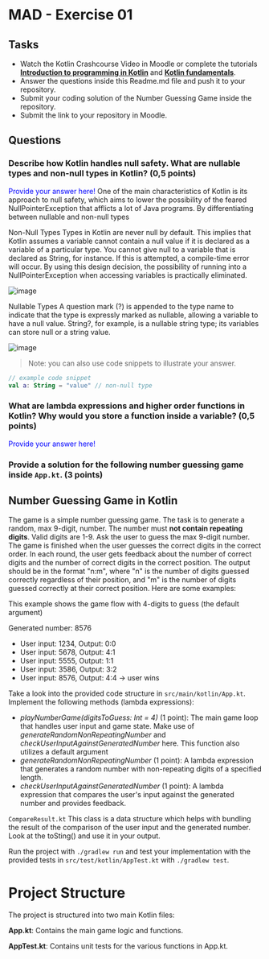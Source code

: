 # MAD - Exercise 01
## Tasks
* Watch the Kotlin Crashcourse Video in Moodle or complete the tutorials **[Introduction to programming in Kotlin](https://developer.android.com/courses/pathways/android-basics-compose-unit-1-pathway-1)** and **[Kotlin fundamentals](https://developer.android.com/courses/pathways/android-basics-compose-unit-2-pathway-1
)**.
* Answer the questions inside this Readme.md file and push it to your repository.
* Submit your coding solution of the Number Guessing Game inside the repository.
* Submit the link to your repository in Moodle.

## Questions
### Describe how Kotlin handles null safety. What are nullable types and non-null types in Kotlin? (0,5 points)

<span style="color:blue">Provide your answer here! </span>
One of the main characteristics of Kotlin is its approach to null safety, which aims to lower the possibility of the feared NullPointerException that afflicts a lot of Java programs. By differentiating between nullable and non-null types

Non-Null Types
Types in Kotlin are never null by default. This implies that Kotlin assumes a variable cannot contain a null value if it is declared as a variable of a particular type. You cannot give null to a variable that is declared as String, for instance. If this is attempted, a compile-time error will occur. By using this design decision, the possibility of running into a NullPointerException when accessing variables is practically eliminated.

![image](https://github.com/Jeeems10/exercise01-mad-Ponce/assets/114492119/6b0d1e3f-88d4-4627-838f-dd4976dadaf8)

Nullable Types
A question mark (?) is appended to the type name to indicate that the type is expressly marked as nullable, allowing a variable to have a null value. String?, for example, is a nullable string type; its variables can store null or a string value.

![image](https://github.com/Jeeems10/exercise01-mad-Ponce/assets/114492119/71ac7099-ab12-4c62-ba25-d75abf01cef2)

> Note: you can also use code snippets to illustrate your answer. 

```kotlin 
// example code snippet
val a: String = "value" // non-null type
```

### What are lambda expressions and higher order functions in Kotlin? Why would you store a function inside a variable? (0,5 points)

<span style="color:blue">Provide your answer here!</span>

### Provide a solution for the following number guessing game inside `App.kt`. (3 points)

## Number Guessing Game in Kotlin
The game is a simple number guessing game. The task is to generate a random, max 9-digit, number. The number must **not contain repeating digits**. Valid digits are 1-9.
Ask the user to guess the max 9-digit number. The game is finished when the user guesses the correct digits in the correct order.
In each round, the user gets feedback about the number of correct digits and the number of correct digits in the correct position.
The output should be in the format "n:m", where "n" is the number of digits guessed correctly regardless of their position, 
and "m" is the number of digits guessed correctly at their correct position. Here are some examples:

This example shows the game flow with 4-digits to guess (the default argument)

Generated number: 8576
-	User input: 1234, Output: 0:0
-	User input: 5678, Output: 4:1
-	User input: 5555, Output: 1:1
-	User input: 3586, Output: 3:2
-	User input: 8576, Output: 4:4 -> user wins

Take a look into the provided code structure in `src/main/kotlin/App.kt`. Implement the following methods (lambda expressions):
- _playNumberGame(digitsToGuess: Int = 4)_ (1 point): The main game loop that handles user input and game state. Make use of _generateRandomNonRepeatingNumber_ and _checkUserInputAgainstGeneratedNumber_ here. This function also utilizes a default argument 
- _generateRandomNonRepeatingNumber_ (1 point): A lambda expression that generates a random number with non-repeating digits of a specified length.
- _checkUserInputAgainstGeneratedNumber_ (1 point): A lambda expression that compares the user's input against the generated number and provides feedback.

``CompareResult.kt`` This class is a data structure which helps with bundling the result of the comparison of the user input and the generated number. Look at the toSting() and use it in your output.

Run the project with `./gradlew run` and test your implementation with the provided tests in `src/test/kotlin/AppTest.kt` with `./gradlew test`.

# Project Structure
The project is structured into two main Kotlin files:

**App.kt**: Contains the main game logic and functions.

**AppTest.kt**: Contains unit tests for the various functions in App.kt.

